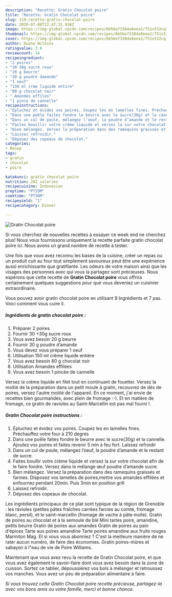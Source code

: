 ```yaml
---
description: "Recette: Gratin Chocolat poire"
title: "Recette: Gratin Chocolat poire"
slug: 119-recette-gratin-chocolat-poire
date: 2020-07-08T22:47:31.936Z
image: https://img-global.cpcdn.com/recipes/6b56e73384a8eea2/751x532cq70/gratin-chocolat-poire-photo-principale-de-la-recette.jpg
thumbnail: https://img-global.cpcdn.com/recipes/6b56e73384a8eea2/751x532cq70/gratin-chocolat-poire-photo-principale-de-la-recette.jpg
cover: https://img-global.cpcdn.com/recipes/6b56e73384a8eea2/751x532cq70/gratin-chocolat-poire-photo-principale-de-la-recette.jpg
author: Duane Wilkins
ratingvalue: 3.6
reviewcount: 14
recipeingredient:
- "2 poires"
- "30 30g sucre roux"
- "20 g beurre"
- "30 g poudre damande"
- "1 oeuf"
- "150 ml crme liquide entire"
- "80 g chocolat noir"
- " Amandes effiles"
- "1 pince de cannelle"
recipeinstructions:
- "Épluchez et évidez vos poires. Coupez les en lamelles fines. Préchauffez votre four à 210 degrés"
- "Dans une poêle faites fondre le beurre avec le sucre(30g) et la cannelle. Ajoutez vos poires et faites revenir 5 min à feu fort. Laissez refroidir"
- "Dans un cul de poule, mélangez l’oeuf, la poudre d’amande et le restant de sucre."
- "Faites bouillir votre crème liquide et versez la sur votre chocolat afin de le faire fondre. Versez dans le mélange œuf poudre d’amande sucre."
- "Bien mélangez. Versez la préparation dans des ramequins graissés et farines. Disposez vos lamelles de poires,mettre vos amandes effilées et enfournez pendant 20min. Puis 3min en position grill"
- "Laissez refroidir."
- "Déposez des copeaux de chocolat."
categories:
- Resep
tags:
- gratin
- chocolat
- poire

katakunci: gratin chocolat poire 
nutrition: 202 calories
recipecuisine: Indonesian
preptime: "PT19M"
cooktime: "PT30M"
recipeyield: "1"
recipecategory: Dinner

---
```



![Gratin Chocolat poire](https://img-global.cpcdn.com/recipes/6b56e73384a8eea2/751x532cq70/gratin-chocolat-poire-photo-principale-de-la-recette.jpg)

Si vous cherchez de nouvelles recettes à essayer ce week end ne cherchez plus! Nous vous fournissons uniquement la recette parfaite gratin chocolat poire ici. Nous avons un grand nombre de recette à tester.

Une fois que vous avez reconnu les bases de la cuisine, créer un repas ou un produit cuit au four tout simplement savoureux peut être une expérience aussi enrichissante que gratifiante. Les odeurs de votre maison ainsi que les visages des personnes avec qui vous la partagez sont précieuses. Nous espérons que cette recette de <strong> Gratin Chocolat poire </strong> vous offrira certainement quelques suggestions pour que vous deveniez un cuisinier extraordinaire.

<!--inarticleads1-->

Vous pouvez avoir gratin chocolat poire en utilisant 9 Ingrédients et 7 pas. Voici comment vous cuire il.

##### Ingrédients de gratin chocolat poire :

1. Préparer 2 poires
1. Fournir 30 +30g sucre roux
1. Vous avez besoin 20 g beurre
1. Fournir 30 g poudre d’amande
1. Vous devez vous préparer 1 oeuf
1. Utilisation 150 ml crème liquide entière
1. Vous avez besoin 80 g chocolat noir
1. Utilisation  Amandes effilées
1. Vous avez besoin 1 pincée de cannelle


Versez la crème liquide en filet tout en continuant de fouetter. Versez la moitié de la préparation dans un petit moule à gratin, recouvrez de dés de poires, versez l&#39;autre moitié de l&#39;appareil. En ce moment, j&#39;ai envie de recettes bien gourmandes, avec plein de fromage :-). Et en matière de fromage, ce gratin de ravioles au Saint-Marcellin est pas mal fourni !. 

<!--inarticleads2-->

##### Gratin Chocolat poire instructions :

1. Épluchez et évidez vos poires. Coupez les en lamelles fines. Préchauffez votre four à 210 degrés
1. Dans une poêle faites fondre le beurre avec le sucre(30g) et la cannelle. Ajoutez vos poires et faites revenir 5 min à feu fort. Laissez refroidir
1. Dans un cul de poule, mélangez l’oeuf, la poudre d’amande et le restant de sucre.
1. Faites bouillir votre crème liquide et versez la sur votre chocolat afin de le faire fondre. Versez dans le mélange œuf poudre d’amande sucre.
1. Bien mélangez. Versez la préparation dans des ramequins graissés et farines. Disposez vos lamelles de poires,mettre vos amandes effilées et enfournez pendant 20min. Puis 3min en position grill
1. Laissez refroidir.
1. Déposez des copeaux de chocolat.


Les ingrédients principaux de ce plat sont typique de la région de Grenoble : les ravioles (petites pâtes fraîches carrées farcies au comté, fromage blanc, persil), et le saint-marcellin (fromage de vache à pâte molle). Gratin de poires au chocolat et à la semoule de blé Mini tartes poire, amandine, petits beurre Gratin de poires aux amandes Gratin de poires au pain d&#39;épices Tarte aux poires amandine Tarte poires amandine aux fruits rouges Marmiton Mag. Et si vous vous abonniez ? C&#39;est la meilleure manière de ne rater aucun numéro, de faire des économies. Gratin poires-mûres et sabayon à l&#34;eau de vie de Poire Williams. 

<!--inarticleads1-->

<p>
Maintenant que vous avez revu la recette de Gratin Chocolat poire, et que vous avez également le savoir-faire dont vous avez besoin dans la zone de cuisson. Sortez ce tablier, dépoussiérez vos bols à mélanger et retroussez vos manches. Vous avez un peu de préparation alimentaire à faire.
</p>

<p>
<i>Si vous trouvez cette Gratin Chocolat poire recette précieuse, partagez-la avec vos bons amis ou votre famille, merci et bonne chance.</i>
</p>
